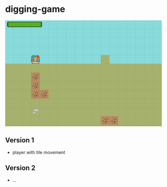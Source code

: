 # digging-game

![info](/myData/info.png)

## Version 1
- player with tile movement

## Version 2 
- ...
